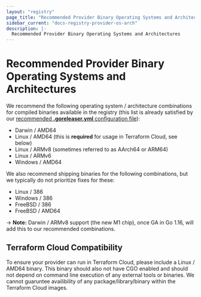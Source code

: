```yaml
---
layout: "registry"
page_title: "Recommended Provider Binary Operating Systems and Architectures - Terraform Registry"
sidebar_current: "docs-registry-provider-os-arch"
description: |-
  Recommended Provider Binary Operating Systems and Architectures
---
```


# Recommended Provider Binary Operating Systems and Architectures

We recommend the following operating system / architecture combinations for compiled binaries available in the registry (this list is already satisfied by our [recommended **.goreleaser.yml** configuration file](https://github.com/hashicorp/terraform-provider-scaffolding/blob/master/.goreleaser.yml)):

* Darwin / AMD64
* Linux / AMD64 (this is **required** for usage in Terraform Cloud, see below)
* Linux / ARMv8 (sometimes referred to as AArch64 or ARM64)
* Linux / ARMv6
* Windows / AMD64

We also recommend shipping binaries for the following combinations, but we typically do not prioritize fixes for these:

* Linux / 386
* Windows / 386
* FreeBSD / 386
* FreeBSD / AMD64

-> **Note:** Darwin / ARMv8 support (the new M1 chip), once GA in Go 1.16, will add this to our recommended combinations.

## Terraform Cloud Compatibility

To ensure your provider can run in Terraform Cloud, please include a Linux / AMD64 binary. This binary should also not have CGO enabled and should not depend on command line execution of any external tools or binaries. We cannot guaruntee availibility of any package/library/binary within the Terraform Cloud images.

